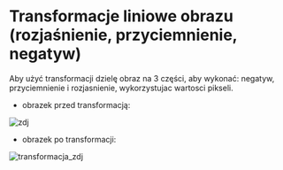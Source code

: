 # Transformacje liniowe obrazu (rozjaśnienie, przyciemnienie, negatyw)

Aby użyć transformacji dzielę obraz na 3 części, aby wykonać: negatyw, przyciemnienie i rozjasnienie, wykorzystujac wartosci pikseli.

* obrazek przed transformacją:

![zdj](https://user-images.githubusercontent.com/80594097/115160074-93320700-a096-11eb-8142-6d8558071a83.jpg)


* obrazek po transformacji:

![transformacja_zdj](https://user-images.githubusercontent.com/80594097/115160073-92997080-a096-11eb-8e43-a35e90b5f3b4.jpg)


